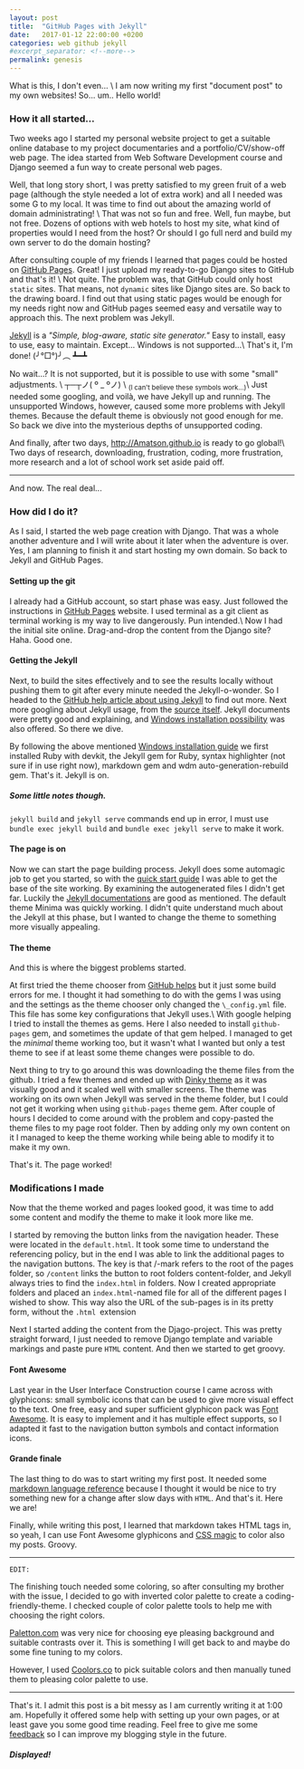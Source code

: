 ```yaml
---
layout: post
title:  "GitHub Pages with Jekyll"
date:   2017-01-12 22:00:00 +0200
categories: web github jekyll
#excerpt_separator: <!--more-->
permalink: genesis
---
```

What is this, I don't even... \\
I am now writing my first "document post" to my own websites! So... um.. Hello world!

### How it all started...
Two weeks ago I started my personal website project to get a suitable online database to my project documentaries and a portfolio/CV/show-off web page. The idea started from Web Software Development course and Django seemed a fun way to create personal web pages.

Well, that long story short, I was pretty satisfied to my green fruit of a web page (although the style needed a lot of extra work) and all I needed was some G to my local. It was time to find out about the amazing world of domain administrating! \\
That was not so fun and free. Well, fun maybe, but not free. Dozens of options with web hotels to host my site, what kind of properties would I need from the host? Or should I go full nerd and build my own server to do the domain hosting?

After consulting couple of my friends I learned that pages could be hosted on [GitHub Pages](https://pages.github.com/). Great! I just upload my ready-to-go Django sites to GitHub and that's it! \\
Not quite. The problem was, that GitHub could only host `static` sites. That means, not `dynamic` sites like Django sites are. So back to the drawing board. I find out that using static pages would be enough for my needs right now and GitHub pages seemed easy and versatile way to approach this. The next problem was Jekyll.

[Jekyll](https://jekyllrb.com/) is a *"Simple, blog-aware, static site generator."* Easy to install, easy to use, easy to maintain. Except... Windows is not supported...\\
That's it, I'm done! (╯°□°)╯︵ ┻━┻

No wait...? It is not supported, but it is possible to use with some <span class="tiny">"small"</span> adjustments. \\
┬─┬ノ( º _ ºノ)  \\
<sub>(I can't believe these symbols work...)</sub>\\
Just needed some googling, and voilà, we have Jekyll up and running. The unsupported Windows, however, caused some more problems with Jekyll themes. Because the default theme is obviously not good enough for me. So back we dive into the mysterious depths of unsupported coding.

And finally, after two days, http://Amatson.github.io is ready to go global!\\
Two days of research, downloading, frustration, coding, more frustration, more research and a lot of school work set aside paid off.

***
And now. The real deal...

### How did I do it?
As I said, I started the web page creation with Django. That was a whole another adventure and I will write about it later when the adventure is over. Yes, I am planning to finish it and start hosting my own domain. So back to Jekyll and GitHub Pages.

#### Setting up the git
I already had a GitHub account, so start phase was easy. Just followed the instructions in [GitHub Pages](https://pages.github.com/) website. I used terminal as a git client as terminal working is my way to live dangerously. Pun intended.\\
Now I had the initial site online. Drag-and-drop the content from the Django site? Haha. Good one.

#### Getting the Jekyll
Next, to build the sites effectively and to see the results locally without pushing them to git after every minute needed the Jekyll-o-wonder. So I headed to the [GitHub help article about using Jekyll](https://help.github.com/articles/using-jekyll-as-a-static-site-generator-with-github-pages/) to find out more. Next more googling about Jekyll usage, from the [source itself](https://jekyllrb.com/). Jekyll documents were pretty good and explaining, and [Windows installation possibility](https://labs.sverrirs.com/jekyll/) was also offered. So there we dive.

By following the above mentioned [Windows installation guide](https://labs.sverrirs.com/jekyll/) we first installed Ruby with devkit, the Jekyll gem for Ruby, syntax highlighter (not sure if in use right now), markdown gem and wdm auto-generation-rebuild gem. That's it. Jekyll is on.

##### *Some little notes though.*
`jekyll build` and `jekyll serve` commands end up in error, I must use `bundle exec jekyll build` and `bundle exec jekyll serve` to make it work.

#### The page is on
Now we can start the page building process. Jekyll does some automagic job to get you started, so with the [quick start guide](https://jekyllrb.com/docs/quickstart/) I was able to get the base of the site working. By examining the autogenerated files I didn't get far. Luckily the [Jekyll documentations](https://jekyllrb.com/docs/home/) are good as mentioned. The default theme Minima was quickly working. I didn't quite understand much about the Jekyll at this phase, but I wanted to change the theme to something more visually appealing.

#### The theme
And this is where the biggest problems started.

At first tried the theme chooser from [GitHub helps](https://help.github.com/articles/creating-a-github-pages-site-with-the-jekyll-theme-chooser/#using-the-jekyll-theme-chooser-with-an-existing-repository) but it just some build errors for me. I thought it had something to do with the gems I was using and the settings as the theme chooser only changed the `\_config.yml` file. This file has some key configurations that Jekyll uses.\\
With google helping I tried to install the themes as gems. Here I also needed to install `github-pages` gem, and sometimes the update of that gem helped. I managed to get the _minimal_ theme working too, but it wasn't what I wanted but only a test theme to see if at least some theme changes were possible to do.

Next thing to try to go around this was downloading the theme files from the github. I tried a few themes and ended up with [Dinky theme](https://github.com/pages-themes/dinky) as it was visually good and it scaled well with smaller screens. The theme was working on its own when Jekyll was served in the theme folder, but I could not get it working when using `github-pages` theme gem. After couple of hours I decided to come around with the problem and copy-pasted the theme files to my page root folder. Then by adding only my own content on it I managed to keep the theme working while being able to modify it to make it my own.

That's it. The page worked!

### Modifications I made
Now that the theme worked and pages looked good, it was time to add some content and modify the theme to make it look more like me.

I started by removing the button links from the navigation header. These were located in the `default.html`. It took some time to understand the referencing policy, but in the end I was able to link the additional pages to the navigation buttons. The key is that /-mark refers to the root of the pages folder, so `/content` links the button to root folders content-folder, and Jekyll always tries to find the `index.html` in folders. Now I created appropriate folders and placed an `index.html`-named file for all of the different pages I wished to show. This way also the URL of the sub-pages is in its pretty form, without the `.html `extension

Next I started adding the content from the Djago-project. This was pretty straight forward, I just needed to remove Django template and variable markings and paste pure `HTML` content. And then we started to get groovy.

#### Font Awesome
Last year in the User Interface Construction course I came across with glyphicons: small symbolic icons that can be used to give more visual effect to the text. One free, easy and super sufficient glyphicon pack was [Font Awesome](http://fontawesome.io/). It is easy to implement and it has multiple effect supports, so I adapted it fast to the navigation button symbols and contact information icons.


#### Grande finale
The last thing to do was to start writing my first post. It needed some [markdown language reference](https://github.com/adam-p/markdown-here/wiki/Markdown-Cheatsheet) because I thought it would be nice to try something new for a change after slow days with `HTML`. And that's it. Here we are!

Finally, while writing this post, I learned that markdown takes HTML tags in, so yeah, I can use Font Awesome glyphicons and [CSS magic](https://rainbowcoding.com/how-to-create-rainbow-text-in-html-css-javascript/) to <i class="fa fa-magic" aria-hidden="true"></i> <span class="rainbow">color also my posts</span>. Groovy.

***

`EDIT:`

The finishing touch needed some coloring, so after consulting my brother with the issue, I decided to go with inverted color palette to create a coding-friendly-theme. I checked couple of color palette tools to help me with choosing the right colors.

<a href="http://paletton.com/">Paletton.com</a> was very nice for choosing eye pleasing background and suitable contrasts over it. This is something I will get back to and maybe do some fine tuning to my colors.

However, I used <a href="https://coolors.co/">Coolors.co</a> to pick suitable colors and then manually tuned them to pleasing color palette to use.

***

That's it. I admit this post is a bit messy as I am currently writing it at 1:00 am. Hopefully it offered some help with setting up your own pages, or at least gave you some good time reading. Feel free to give me some [feedback](/contacts) so I can improve my blogging style in the future.

#### *Displayed!*
